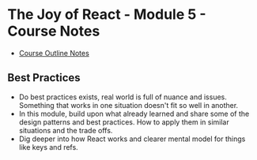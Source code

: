 # The Joy of React - Module 5 - Course Notes

- [Course Outline Notes](course-notes.md)

## Best Practices

- Do best practices exists, real world is full of nuance and issues. Something that works in one situation doesn't fit so well in another.
- In this module, build upon what already learned and share some of the design patterns and best practices. How to apply them in similar situations and the trade offs.
- Dig deeper into how React works and clearer mental model for things like keys and refs.

